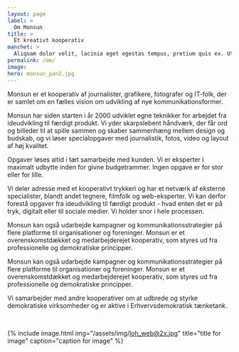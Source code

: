 ```yaml
---
layout: page
label: >
  Om Monsun
title: >
  Et kreativt kooperativ
manchet: >
  Aliquam dolor velit, lacinia eget egestas tempus, pretium quis ex. Ut tempor sem quis ex imperdiet molestie. Sed sed sapien sapien. Proin ornare, turpis non pellentesque molestie.
permalink: /om/
image:
hero: monsun_pan2.jpg
---
```

Monsun er et kooperativ af journalister, grafikere, fotografer og IT-folk, der er samlet om en fælles vision om udvikling af nye kommunikationsformer.

Monsun har siden starten i år 2000 udviklet egne teknikker for arbejdet fra ideudvikling til færdigt produkt. Vi yder skarpslebent håndværk, der får ord og billeder til at spille sammen og skaber sammenhæng mellem design og budskab, og vi løser specialopgaver med journalistik, fotos, video og layout af høj kvalitet.

Opgaver løses altid i tæt samarbejde med kunden. Vi er eksperter i maximalt udbytte inden for givne budgetrammer. Ingen opgave er for stor eller for lille.

Vi deler adresse med et kooperativt trykkeri og har et netværk af eksterne specialister, blandt andet tegnere, filmfolk og web-eksperter. Vi kan derfor forestå opgaver fra ideudvikling til færdigt produkt - hvad enten det er på tryk, digitalt eller til sociale medier. Vi holder snor i hele processen.

Monsun kan også udarbejde kampagner og kommunikationsstrategier på flere platforme til organisationer og foreninger.
Monsun er et overenskomstdækket og medarbejderejet kooperativ, som styres ud fra professionelle og demokratiske principper.

Monsun kan også udarbejde kampagner og kommunikationsstrategier på flere platforme til organisationer og foreninger.
Monsun er et overenskomstdækket og medarbejderejet kooperativ, som styres ud fra professionelle og demokratiske principper.

Vi samarbejder med andre kooperativer om at udbrede og styrke demokratiske virksomheder og er aktive i Erhvervsdemokratisk tænketank.

<br>

{% include image.html
  img="/assets/img/loh_web@2x.jpg"
  title="title for image"
  caption="caption for image"
%}





<div class="row">
  <div class="col-md-6">
    <p></p>
  </div>
  <div class="col-md-6">
  <p></p>
  </div>
</div>
